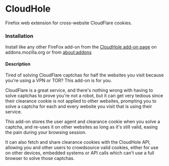 # CloudHole

Firefox web extension for cross-website CloudFlare cookies.

### Installation
Install like any other FireFox add-on from the [CloudHole add-on page](https://addons.mozilla.org/addon/cloudhole/) on addons.mozilla.org or from [about:addons](about:addons)

#### Description
Tired of solving CloudFlare captchas for half the websites you visit because you're using a VPN or TOR? This add-on is for you.

CloudFlare is a great service, and there's nothing wrong with having to solve captchas to prove you're not a robot, but it can get very tedious since their clearance cookie is not applied to other websites, prompting you to solve a captcha for each and every website you visit that is using their service.

This add-on stores the user agent and clearance cookie when you solve a captcha, and re-uses it on other websites as long as it's still valid, easing the pain during your browsing session.

It can also fetch and share clearance cookies with the CloudHole API, allowing you and other users to crowdsource valid cookies, either for use on other devices, embedded systems or API calls which can't use a full browser to solve those captchas.
